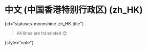 # 中文 (中国香港特别行政区) (zh_HK)
{id="statuses-moonshine-zh_HK-title"}



> All lines are translated 😊
>
{style="note"}
